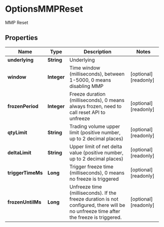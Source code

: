 
# OptionsMMPReset

MMP Reset

## Properties

Name | Type | Description | Notes
------------ | ------------- | ------------- | -------------
**underlying** | **String** | Underlying | 
**window** | **Integer** | Time window (milliseconds), between 1-5000, 0 means disabling MMP |  [optional] [readonly]
**frozenPeriod** | **Integer** | Freeze duration (milliseconds), 0 means always frozen, need to call reset API to unfreeze |  [optional] [readonly]
**qtyLimit** | **String** | Trading volume upper limit (positive number, up to 2 decimal places) |  [optional] [readonly]
**deltaLimit** | **String** | Upper limit of net delta value (positive number, up to 2 decimal places) |  [optional] [readonly]
**triggerTimeMs** | **Long** | Trigger freeze time (milliseconds), 0 means no freeze is triggered |  [optional] [readonly]
**frozenUntilMs** | **Long** | Unfreeze time (milliseconds). If the freeze duration is not configured, there will be no unfreeze time after the freeze is triggered. |  [optional] [readonly]

